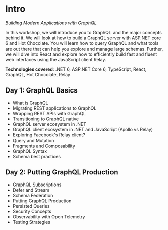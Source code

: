 # Intro

_Building Modern Applications with GraphQL_

In this workshop, we will introduce you to GraphQL and the major concepts behind it. We will look at how to build a GraphQL server with ASP.NET core 6 and Hot Chocolate. You will learn how to query GraphQL and what tools are out there that can help you explore and manage large schemas. Further, we will dive into React and explore how to efficiently build fast and fluent web interfaces using the JavaScript client Relay.

**Technologies covered**: .NET 6, ASP.NET Core 6, TypeScript, React, GraphQL, Hot Chocolate, Relay

## Day 1: GraphQL Basics

- What is GraphQL
- Migrating REST applications to GraphQL
- Wrapping REST APIs with GraphQL
- Transitioning to GraphQL native
- GraphQL server ecosystem in .NET
- GraphQL client ecosystem in .NET and JavaScript (Apollo vs Relay)
- Exploring Facebook's Relay client?
- Query and Mutation
- Fragments and Composability
- GraphQL Syntax
- Schema best practices

## Day 2: Putting GraphQL Production

- GraphQL Subscriptions
- Defer and Stream
- Schema Federation
- Putting GraphQL Production
- Persisted Queries
- Security Concepts
- Observability with Open Telemetry
- Testing Strategies
